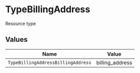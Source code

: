 # TypeBillingAddress

Resource type


## Values

| Name                               | Value                              |
| ---------------------------------- | ---------------------------------- |
| `TypeBillingAddressBillingAddress` | billing_address                    |